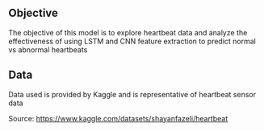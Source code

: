 ## Objective
The objective of this model is to explore heartbeat data and analyze the effectiveness of using LSTM and CNN feature extraction to predict normal vs abnormal heartbeats

## Data
Data used is provided by Kaggle and is representative of heartbeat sensor data

Source: https://www.kaggle.com/datasets/shayanfazeli/heartbeat